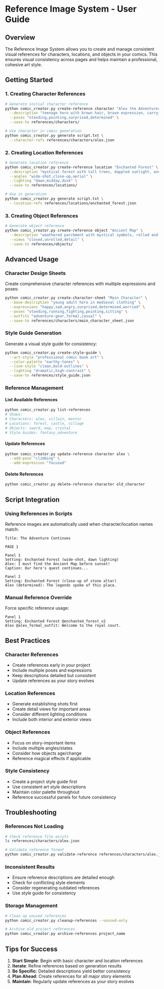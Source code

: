 # Reference Image System - User Guide

## Overview
The Reference Image System allows you to create and manage consistent visual references for characters, locations, and objects in your comics. This ensures visual consistency across pages and helps maintain a professional, cohesive art style.

## Getting Started

### 1. Creating Character References
```bash
# Generate initial character reference
python comic_creator.py create-reference character "Alex the Adventurer" \
  --description "teenage hero with brown hair, brave expression, carrying backpack" \
  --poses "standing,pointing,surprised,determined" \
  --save-to references/characters/

# Use character in comic generation
python comic_creator.py generate script.txt \
  --character-refs references/characters/alex.json
```

### 2. Creating Location References
```bash
# Generate location reference
python comic_creator.py create-reference location "Enchanted Forest" \
  --description "mystical forest with tall trees, dappled sunlight, ancient stone altar" \
  --angles "wide-shot,close-up,aerial" \
  --lighting "dawn,midday,dusk" \
  --save-to references/locations/

# Use in generation
python comic_creator.py generate script.txt \
  --location-refs references/locations/enchanted_forest.json
```

### 3. Creating Object References
```bash
# Generate object reference  
python comic_creator.py create-reference object "Ancient Map" \
  --description "weathered parchment with mystical symbols, rolled and tied" \
  --views "closed,unrolled,detail" \
  --save-to references/objects/
```

## Advanced Usage

### Character Design Sheets
Create comprehensive character references with multiple expressions and poses:

```bash
python comic_creator.py create-character-sheet "Main Character" \
  --base-description "young adult hero in medieval clothing" \
  --expressions "happy,sad,angry,surprised,determined,worried" \
  --poses "standing,running,fighting,pointing,sitting" \
  --outfits "adventure-gear,formal,casual" \
  --save-to references/characters/main_character_sheet.json
```

### Style Guide Generation
Generate a visual style guide for consistency:

```bash
python comic_creator.py create-style-guide \
  --art-style "professional comic book art" \
  --color-palette "earthy-tones" \
  --line-style "clean,bold-outlines" \
  --lighting "dramatic,high-contrast" \
  --save-to references/style_guide.json
```

### Reference Management

#### List Available References
```bash
python comic_creator.py list-references
# Shows:
# Characters: alex, villain, mentor
# Locations: forest, castle, village
# Objects: sword, map, crystal
# Style Guides: fantasy_adventure
```

#### Update References
```bash
python comic_creator.py update-reference character alex \
  --add-pose "climbing" \
  --add-expression "focused"
```

#### Delete References
```bash
python comic_creator.py delete-reference character old_character
```

## Script Integration

### Using References in Scripts
Reference images are automatically used when character/location names match:

```
Title: The Adventure Continues

PAGE 1

Panel 1
Setting: Enchanted Forest (wide-shot, dawn lighting)
Alex: I must find the Ancient Map before sunset!
Caption: Our hero's quest continues...

Panel 2  
Setting: Enchanted Forest (close-up of stone altar)
Alex (determined): The legends spoke of this place.
```

### Manual Reference Override
Force specific reference usage:

```
Panel 1
Setting: Enchanted Forest @enchanted_forest_v2
Alex @alex_formal_outfit: Welcome to the royal court.
```

## Best Practices

### Character References
- Create references early in your project
- Include multiple poses and expressions
- Keep descriptions detailed but consistent
- Update references as your story evolves

### Location References  
- Generate establishing shots first
- Create detail views for important areas
- Consider different lighting conditions
- Include both interior and exterior views

### Object References
- Focus on story-important items
- Include multiple angles/states
- Consider how objects age/change
- Reference magical effects if applicable

### Style Consistency
- Create a project style guide first
- Use consistent art style descriptions
- Maintain color palette throughout
- Reference successful panels for future consistency

## Troubleshooting

### References Not Loading
```bash
# Check reference file exists
ls references/characters/alex.json

# Validate reference format
python comic_creator.py validate-reference references/characters/alex.json
```

### Inconsistent Results
- Ensure reference descriptions are detailed enough
- Check for conflicting style elements
- Consider regenerating outdated references
- Use style guide for consistency

### Storage Management
```bash
# Clean up unused references
python comic_creator.py cleanup-references --unused-only

# Archive old project references  
python comic_creator.py archive-references project_name
```

## Tips for Success

1. **Start Simple**: Begin with basic character and location references
2. **Iterate**: Refine references based on generation results
3. **Be Specific**: Detailed descriptions yield better consistency
4. **Plan Ahead**: Create references for all major story elements
5. **Maintain**: Regularly update references as your story evolves